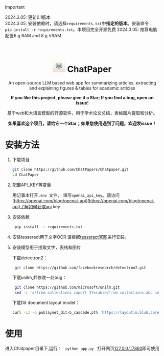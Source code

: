 > [!IMPORTANT]  
> 2024.3.05: 更新0.1版本  
> 2024.3.05: 安装依赖时，请选择`requirements.txt`中**指定的版本**。安装命令：`pip install -r requirements.txt`。本项目完全开源免费
> 2024.3.05: 推荐电脑配置6 g RAM and 8 g VRAM
<br>

<div align=center>
<h1 aligh="center">
<img src="logo.png" width="40"> ChatPaper
</h1>
An open-source LLM based web app for summarizing articles, extracting and explaining figures &amp; tables for academic articles
    
**If you like this project, please give it a Star; If you find a bug, open an issue!**

基于web和大语言模型的开源软件，用于学术论文总结，表格图片提取和分析。

**如果喜欢这个项目，请给它一个Star；如果您使用遇到了问题，欢迎发issue！**

</div>




# 安装方法
1. 下载项目

    ```sh
    git clone https://github.com/ChatPapers/Chatpaper.git
    cd ChatPaper
    ```

2. 配置API_KEY等变量

    用记事本打开```.env ```文件， 填写```openai_api_key```。请访问[https://openai.com/blog/openai-api](https://openai.com/blog/openai-api)了解如何获取api key

3. 安装依赖
    ```sh
     pip install -r requirements.txt
    
    ```
4. 安装tesseract用于文字OCR
    请根据[tesseract官网](https://tesseract-ocr.github.io/tessdoc/Installation.html)进行安装。
   
5. 安装模型用于提取文字，表格和图片

    下载detectron2：
    ```sh
     git clone https://github.com/facebookresearch/detectron2.git

    ```
    下载unilm,并修改一处bug：
    ```sh
     git clone https://github.com/microsoft/unilm.git
     sed -i 's/from collections import Iterable/from collections.abc import Iterable/' unilm/dit/object_detection/ditod/table_evaluation/data_structure.py"
    ```
    下载Dit document layout model：
    ```sh
    curl -LJ -o publaynet_dit-b_cascade.pth 'https://layoutlm.blob.core.windows.net/dit/dit-fts/publaynet_dit-b_cascade.pth?sv=2022-11-02&ss=b&srt=o&sp=r&se=2033-06-08T16:48:15Z&st=2023-06-08T08:48:15Z&spr=https&sig=a9VXrihTzbWyVfaIDlIT1Z0FoR1073VB0RLQUMuudD4%3D'
    ```
# 使用
进入Chatpaper目录下,运行：
    ``` 
    python app.py 
    ```
打开网页[127.0.0.1:7860](127.0.0.1:7860)即可使用
